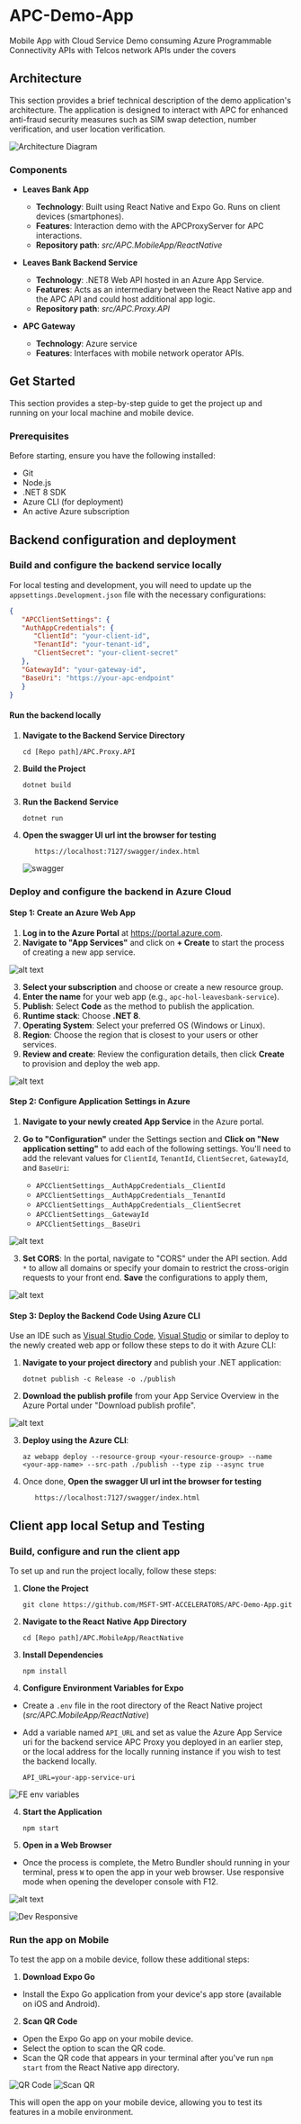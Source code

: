 # APC-Demo-App
Mobile App with Cloud Service Demo consuming Azure Programmable Connectivity APIs with Telcos network APIs under the covers

## Architecture

This section provides a brief technical description of the demo application's architecture. The application is designed to interact with APC for enhanced anti-fraud security measures such as SIM swap detection, number verification, and user location verification.

![Architecture Diagram](hol/image-13.png)

### Components

- **Leaves Bank App**
  - **Technology**: Built using React Native and Expo Go. Runs on client devices (smartphones).
  - **Features**: Interaction demo with the APCProxyServer for APC interactions.
  - **Repository path**: *src/APC.MobileApp/ReactNative*

- **Leaves Bank Backend Service**
  - **Technology**: .NET8 Web API hosted in an Azure App Service.
  - **Features**: Acts as an intermediary between the React Native app and the APC API and could host additional app logic.
  - **Repository path**: *src/APC.Proxy.API*

- **APC Gateway**
  - **Technology**: Azure service
  - **Features**: Interfaces with mobile network operator APIs.

## Get Started

This section provides a step-by-step guide to get the project up and running on your local machine and mobile device.

### Prerequisites
Before starting, ensure you have the following installed:
- Git
- Node.js
- .NET 8 SDK
- Azure CLI (for deployment)
- An active Azure subscription


## Backend configuration and deployment

### Build and configure the backend service locally

For local testing and development, you will need to update up the `appsettings.Development.json` file with the necessary configurations:

```json
{
   "APCClientSettings": {
   "AuthAppCredentials": {
      "ClientId": "your-client-id",
      "TenantId": "your-tenant-id",
      "ClientSecret": "your-client-secret"
   },
   "GatewayId": "your-gateway-id",
   "BaseUri": "https://your-apc-endpoint"
   }
}
```

#### Run the backend locally

1. **Navigate to the Backend Service Directory**
   ```
   cd [Repo path]/APC.Proxy.API
   ```

2. **Build the Project**
   ```
   dotnet build
   ```

3. **Run the Backend Service**
   ```
   dotnet run
   ```

4. **Open the swagger UI url int the browser for testing**
   ```
      https://localhost:7127/swagger/index.html
   ```

   ![swagger](image-1.png)
   
### Deploy and configure the backend in Azure Cloud

#### Step 1: Create an Azure Web App

1. **Log in to the Azure Portal** at https://portal.azure.com.
2. **Navigate to "App Services"** and click on **+ Create** to start the process of creating a new app service.

![alt text](image-7.png)

3. **Select your subscription** and choose or create a new resource group.
4. **Enter the name** for your web app (e.g., `apc-hol-leavesbank-service`).
5. **Publish**: Select **Code** as the method to publish the application.
6. **Runtime stack**: Choose **.NET 8**.
7. **Operating System**: Select your preferred OS (Windows or Linux).
8. **Region**: Choose the region that is closest to your users or other services.
9. **Review and create**: Review the configuration details, then click **Create** to provision and deploy the web app.

![alt text](image-6.png)

#### Step 2: Configure Application Settings in Azure

1. **Navigate to your newly created App Service** in the Azure portal.
2. **Go to "Configuration"** under the Settings section and **Click on "New application setting"** to add each of the following settings. You'll need to add the relevant values for `ClientId`, `TenantId`, `ClientSecret`, `GatewayId`, and `BaseUri`:

   - `APCClientSettings__AuthAppCredentials__ClientId`
   - `APCClientSettings__AuthAppCredentials__TenantId`
   - `APCClientSettings__AuthAppCredentials__ClientSecret`
   - `APCClientSettings__GatewayId`
   - `APCClientSettings__BaseUri`

![alt text](image-11.png)

3. **Set CORS**: In the portal, navigate to "CORS" under the API section. Add `*` to allow all domains or specify your domain to restrict the cross-origin requests to your front end. **Save** the configurations to apply them,

![alt text](image-10.png)


#### Step 3: Deploy the Backend Code Using Azure CLI

Use an IDE such as [Visual Studio Code](https://learn.microsoft.com/en-us/aspnet/core/tutorials/publish-to-azure-webapp-using-vscode?view=aspnetcore-8.0#publish-to-azure), [Visual Studio](https://learn.microsoft.com/en-us/visualstudio/deployment/quickstart-deploy-aspnet-web-app?view=vs-2022&tabs=azure) or similar to deploy to the newly created web app or follow these steps to do it with Azure CLI:

1. **Navigate to your project directory** and publish your .NET application:
   ```
   dotnet publish -c Release -o ./publish
   ```

2. **Download the publish profile** from your App Service Overview in the Azure Portal under "Download publish profile".

![alt text](image-9.png)

3. **Deploy using the Azure CLI**:
   ```
   az webapp deploy --resource-group <your-resource-group> --name <your-app-name> --src-path ./publish --type zip --async true
   ```

4. Once done, **Open the swagger UI url int the browser for testing**
   ```
      https://localhost:7127/swagger/index.html
   ```

## Client app local Setup and Testing

### Build, configure and run the client app

To set up and run the project locally, follow these steps:

1. **Clone the Project**
   ```
   git clone https://github.com/MSFT-SMT-ACCELERATORS/APC-Demo-App.git
   ```

2. **Navigate to the React Native App Directory**
   ```
   cd [Repo path]/APC.MobileApp/ReactNative
   ```

3. **Install Dependencies**
   ```
   npm install
   ```

4. **Configure Environment Variables for Expo**
- Create a `.env` file in the root directory of the React Native project (*src/APC.MobileApp/ReactNative*)
- Add a variable named `API_URL` and set as value the Azure App Service uri for the backend service APC Proxy you deployed in an earlier step, or the local address for the locally running instance if you wish to test the backend locally.

  ```
  API_URL=your-app-service-uri
  ```

![FE env variables](image-8.png)

4. **Start the Application**
   ```
   npm start
   ```

6. **Open in a Web Browser**
- Once the process is complete, the Metro Bundler should running in your terminal, press `W` to open the app in your web browser. Use responsive mode when opening the developer console with F12.

![alt text](image-12.png)

![Dev Responsive](img/desktop.png)

### Run the app on Mobile

To test the app on a mobile device, follow these additional steps:

1. **Download Expo Go**
- Install the Expo Go application from your device's app store (available on iOS and Android).

2. **Scan QR Code**
- Open the Expo Go app on your mobile device.
- Select the option to scan the QR code.
- Scan the QR code that appears in your terminal after you've run `npm start` from the React Native app directory.

![QR Code](img/QR.png)
![Scan QR](img/scan.png)

This will open the app on your mobile device, allowing you to test its features in a mobile environment.
